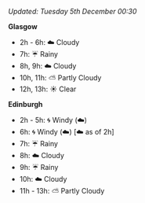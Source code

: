 *Updated: Tuesday 5th December 00:30*

**Glasgow**

* 2h - 6h: :cloud: Cloudy
* 7h: :umbrella: Rainy
* 8h, 9h: :cloud: Cloudy
* 10h, 11h: :partly_sunny: Partly Cloudy
* 12h, 13h: :sunny: Clear

**Edinburgh**

* 2h - 5h: :cyclone: Windy (:cloud:)
* 6h: :cyclone: Windy (:cloud:) [:cloud: as of 2h]
* 7h: :umbrella: Rainy
* 8h: :cloud: Cloudy
* 9h: :umbrella: Rainy
* 10h: :cloud: Cloudy
* 11h - 13h: :partly_sunny: Partly Cloudy
